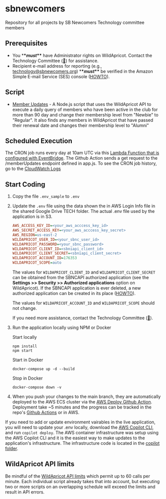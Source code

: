 # sbnewcomers

Repository for all projects by SB Newcomers Technology committee members

## Prerequisites

- You \***\*_must_\*\*** have Administrator rights on WildApricot. Contact the Technology Committee ([:email:](mailto:technology@sbnewcomers.org)) for assistance.
- Recipient e-mail address for reporting (e.g., technology@sbnewcomers.org) \***\*_must_\*\*** be verified in the Amazon Simple E-mail Service (SES) console ([HOWTO](https://docs.aws.amazon.com/ses/latest/DeveloperGuide/verify-email-addresses-procedure.html)).

## Script

- [Member Updates](./memberUpdates) - A Node.js script that uses the WildApricot API to execute a daily query of members who have been active in the club for more than 90 day and change their membership level from "Newbie" to "Regular". It also finds any members in WildApricot that have passed their renewal date and changes their membership level to "Alumni"

## Scheduled Execution

The CRON job runs every day at 10am UTC via this [Lambda Function that is configured with EventBridge](https://us-east-2.console.aws.amazon.com/lambda/home?region=us-east-2#/functions/wildApricotDailyCronJobTrigger?tab=code). The Github Action sends a get request to the /memberUpdates endpoint defined in app.js. To see the CRON job history, go to the [CloudWatch Logs](https://us-east-2.console.aws.amazon.com/cloudwatch/home?region=us-east-2#logsV2:log-groups/log-group/%2Faws%2Flambda%2FwildApricotDailyCronJobTrigger)

## Start Coding

1. Copy the file `.env_sample` to `.env`

2. Update the `.env` file using the data shown the in AWS Login Info file in the shared Google Drive TECH folder. The actual .env file used by the application is in S3.

   ```ini
   AWS_ACCESS_KEY_ID=<your_aws_acccess_key_id>
   AWS_SECRET_ACCESS_KEY=<your_aws_acccess_key_secret>
   AWS_REGION=us-east-2
   WILDAPRICOT_USER_ID=<your_sbnc_user_id>
   WILDAPRICOT_PASSWORD=<your_sbnc_password>
   WILDAPRICOT_CLIENT_ID=<sbniapi_client_id>
   WILDAPRICOT_CLIENT_SECRET=<sbniapi_client_secret>
   WILDAPRICOT_ACCOUNT_ID=176353
   WILDAPRICOT_SCOPE=auto
   ```

   The values for `WILDAPRICOT_CLIENT_ID` and `WILDAPRICOT_CLIENT_SECRET` can be obtained from the SBNCAPI authorized application (see the **Settings >> Security >> Authorized applications** option on WildApricot). If the SBNCAPI application is ever deleted, a new authorized application can be created in its place ([HOWTO](https://gethelp.wildapricot.com/en/articles/180-authorizing-external-applications)).

   The values for `WILDAPRICOT_ACCOUNT_ID` and `WILDAPRICOT_SCOPE` should not change.

   If you need more assistance, contact the Technology Committee ([:email:](mailto:technology@sbnewcomers.org)).

3. Run the application locally using NPM or Docker

   Start locally

   ```
   npm install
   npm start
   ```

   Start in Docker

   ```
   docker-compose up -d --build
   ```

   Stop in Docker

   ```
   docker-compose down -v
   ```

4. When you push your changes to the main branch, they are automatically deployed to the AWS ECS cluster via the [AWS Deploy Github Action](.github/workflows/aws-deploy.yml). Deployment take ~5 minutes and the progress can be tracked in the repo's [Github Actions](https://github.com/dyeoman2/sbnewcomers/actions/workflows/aws-deploy.yml) or in AWS.

If you need to add or update environment vairables in the live application, you will need to update your .env locally, download the [AWS Copilot CLI](https://aws.github.io/copilot-cli/), and run `copilot deploy`. The AWS container infrastructure was setup using the AWS Copilot CLI and it is the easiest way to make updates to the application's infrastructure. The infrastructure code is located in the [copilot folder](./copilot).

## WildApricot API limits

Be mindful of the [WildApricot API limits](https://gethelp.wildapricot.com/en/articles/182#limits) which permit up to 60 calls per minute. Each individual script already takes that into account, but executing two or more scripts on an overlapping schedule will exceed the limits and result in API errors.
